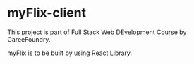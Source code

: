 # myFlix-client

This project is part of Full Stack Web DEvelopment Course by CareeFoundry.

myFlix is to be built by using React Library. 

